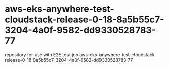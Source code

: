 # aws-eks-anywhere-test-cloudstack-release-0-18-8a5b55c7-3204-4a0f-9582-dd9330528783-77
repository for use with E2E test job aws-eks-anywhere-test-cloudstack-release-0-18:8a5b55c7-3204-4a0f-9582-dd9330528783-77
